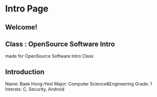 # Intro Page
## Welcome!

## Class : OpenSource Software Intro

made for OpenSource Software Intro Class

## Introduction

Name: Baek Hong-Yeol
Major: Computer Science&Engineering
Grade: 1
Intersts: C, Security, Android
